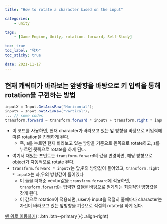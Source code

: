 ```yaml
---
title: "How to rotate a character based on the input"

categories:
    - unity

tags:
    - [Game Engine, Unity, rotation, forward, Self-Study]

toc: true
toc_label: "목차"
toc_sticky: true

date: 2021-11-17
---
```


## 현재 캐릭터가 바라보는 앞방향을 바탕으로 키 입력을 통해 rotation을 구현하는 방법
```c#
inputX = Input.GetAxisRaw("Horizontal");
inputY = Input.GetAxisRaw("Vertical");
... // some codes
transform.forward = transform.forward * inputY + transform.right * inputX; 
```
- 이 코드를 사용하면, 현재 character가 바라보고 있는 앞 방향을 바탕으로 키입력에 따른 rotation을 진행하게 된다.
    - 즉, a를 누르면 현재 바라보고 있는 방향을 기준으로 왼쪽으로 rotate하고, s를 누르면 뒷쪽으로 rotate을 하게 된다.
- 여기서 재밌는 포인트는 `transform.forward`의 값을 변경하면, 해당 방향으로 object가 자동적으로 rotate 된다.
- `transform.forward * inputY`는 앞,뒤의 방향값이 들어있고,  `transform.right * inputX`는 좌,우의 방향값이 들어있다.
    - 이 둘을 더해준 vector값을 `transform.forward`에 적용하면, `transform.forward`는 입력한 값들을 바탕으로 얻게되는 최종적인 방향값을 갖게 된다.
    - 이 값으로 rotation이 적용되면, user가 input을 적절히 줄때마다 character는 자신이 바라보고 있는 앞방향을 기준으로 적절히 rotate을 하게 된다.

[맨 위로 이동하기](#){: .btn .btn--primary }{: .align-right}